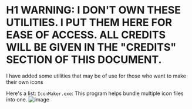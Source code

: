 # H1 WARNING: I DON'T OWN THESE UTILITIES. I PUT THEM HERE FOR EASE OF ACCESS. ALL CREDITS WILL BE GIVEN IN THE "CREDITS" SECTION OF THIS DOCUMENT.

I have added some utilities that may be of use for those who want to make their own icons

Here's a list:
`IconMaker.exe`: This program helps bundle multiple icon files into one.
![image](https://user-images.githubusercontent.com/102835879/161353259-56bb9797-91f1-4dd8-ae0a-26a8987d2ac9.png)
